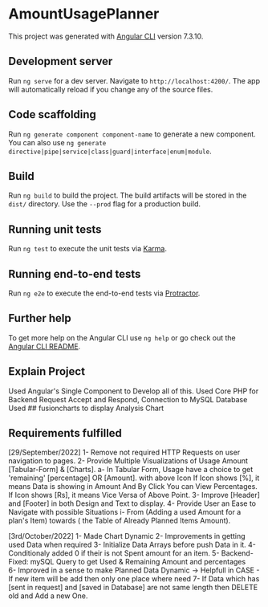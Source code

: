 # AmountUsagePlanner

This project was generated with [Angular CLI](https://github.com/angular/angular-cli) version 7.3.10.

## Development server

Run `ng serve` for a dev server. Navigate to `http://localhost:4200/`. The app will automatically reload if you change any of the source files.

## Code scaffolding

Run `ng generate component component-name` to generate a new component. You can also use `ng generate directive|pipe|service|class|guard|interface|enum|module`.

## Build

Run `ng build` to build the project. The build artifacts will be stored in the `dist/` directory. Use the `--prod` flag for a production build.

## Running unit tests

Run `ng test` to execute the unit tests via [Karma](https://karma-runner.github.io).

## Running end-to-end tests

Run `ng e2e` to execute the end-to-end tests via [Protractor](http://www.protractortest.org/).

## Further help

To get more help on the Angular CLI use `ng help` or go check out the [Angular CLI README](https://github.com/angular/angular-cli/blob/master/README.md).

## Explain Project 

 Used Angular's Single Component to Develop all of this.
 Used Core PHP for Backend Request Accept and Respond, Connection to MySQL Database
 Used ## fusioncharts to display Analysis Chart
  
## Requirements fulfilled

 [29/September/2022]
 1- Remove not required HTTP Requests on user navigation to pages.
 2- Provide Multiple Visualizations of Usage Amount [Tabular-Form]  & [Charts].
    a- In Tabular Form, Usage have a choice to get 'remaining' [percentage] OR [Amount]. with above Icon 
        If Icon shows [%], it means Data is showing in Amount And By Click You can View Percentages.
        If Icon shows [Rs], it means Vice Versa of Above Point.
 3- Improve [Header] and [Footer] in both Design and Text to display.
 4- Provide User an Ease to Navigate with possible Situations
      i- From (Adding a used Amount for a plan's Item) towards ( the Table of Already Planned Items Amount). 

  [3rd/October/2022]
  1- Made Chart Dynamic 
  2- Improvements in getting used Data when required
  3- Initialize Data Arrays before push Data in it.
  4- Conditionaly added 0 if their is not Spent amount for an item. 
  5- Backend-Fixed: mySQL Query to get Used & Remaining Amount and percentages  
  6- Improved in a sense to make Planned Data Dynamic -> Helpfull in CASE - If new item will be add then only one place where need 
  7- If Data which has [sent in request] and [saved in Database] are not same length then DELETE old and Add a new One.
